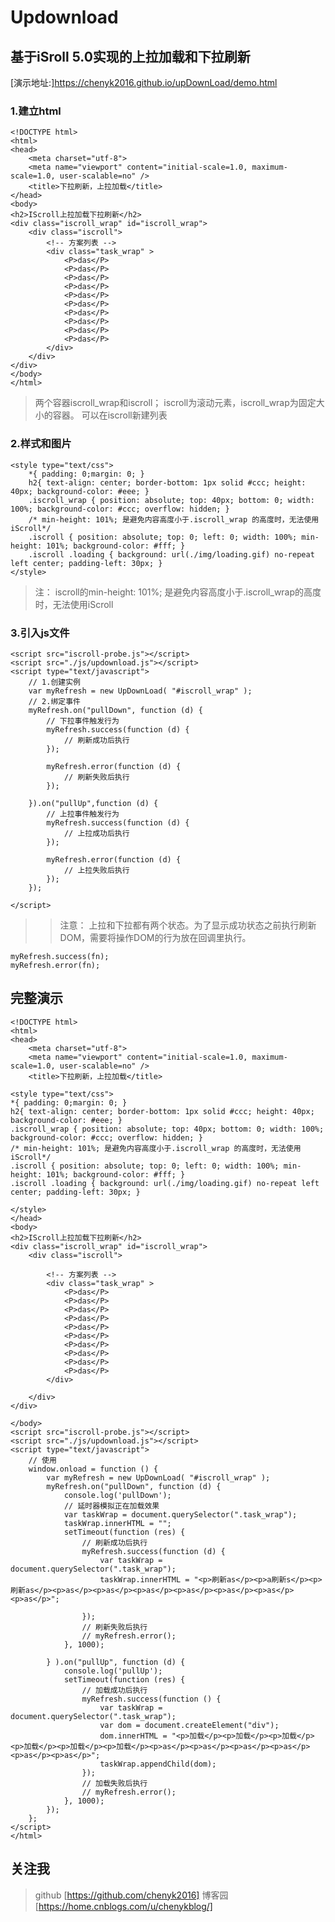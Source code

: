 # Updownload

## 基于iSroll 5.0实现的上拉加载和下拉刷新
[演示地址:]https://chenyk2016.github.io/upDownLoad/demo.html

### 1.建立html

	<!DOCTYPE html>
	<html>
	<head>
		<meta charset="utf-8">
		<meta name="viewport" content="initial-scale=1.0, maximum-scale=1.0, user-scalable=no" />
		<title>下拉刷新，上拉加载</title>
	</head>
	<body>
	<h2>IScroll上拉加载下拉刷新</h2>
	<div class="iscroll_wrap" id="iscroll_wrap">
		<div class="iscroll">
			<!-- 方案列表 -->
			<div class="task_wrap" >
				<P>das</P>
				<P>das</P>
				<P>das</P>
				<P>das</P>
				<P>das</P>
				<P>das</P>
				<P>das</P>
				<P>das</P>
				<P>das</P>
				<P>das</P>
			</div>
		</div>
	</div>
	</body>
	</html>

>两个容器iscroll_wrap和iscroll；
iscroll为滚动元素，iscroll_wrap为固定大小的容器。
可以在iscroll新建列表

### 2.样式和图片

	<style type="text/css">
		*{ padding: 0;margin: 0; }
		h2{ text-align: center; border-bottom: 1px solid #ccc; height: 40px; background-color: #eee; }
		.iscroll_wrap { position: absolute; top: 40px; bottom: 0; width: 100%; background-color: #ccc; overflow: hidden; }
		/* min-height: 101%; 是避免内容高度小于.iscroll_wrap 的高度时，无法使用iScroll*/
		.iscroll { position: absolute; top: 0; left: 0; width: 100%; min-height: 101%; background-color: #fff; }
		.iscroll .loading { background: url(./img/loading.gif) no-repeat left center; padding-left: 30px; }
	</style>

>注：
iscroll的min-height: 101%; 是避免内容高度小于.iscroll_wrap的高度时，无法使用iScroll

### 3.引入js文件

	<script src="iscroll-probe.js"></script>
	<script src="./js/updownload.js"></script>
	<script type="text/javascript">
		// 1.创建实例
		var myRefresh = new UpDownLoad( "#iscroll_wrap" );
		// 2.绑定事件 
		myRefresh.on("pullDown", function (d) {
			// 下拉事件触发行为
			myRefresh.success(function (d) {
				// 刷新成功后执行
			});

			myRefresh.error(function (d) {
				// 刷新失败后执行
			});

		}).on("pullUp",function (d) {
			// 上拉事件触发行为
			myRefresh.success(function (d) {
				// 上拉成功后执行	
			});

			myRefresh.error(function (d) {
				// 上拉失败后执行
			});
		});

	</script>


>>注意：
上拉和下拉都有两个状态。为了显示成功状态之前执行刷新DOM，需要将操作DOM的行为放在回调里执行。

	myRefresh.success(fn);
	myRefresh.error(fn);


## 完整演示

	<!DOCTYPE html>
	<html>
	<head>
		<meta charset="utf-8">
		<meta name="viewport" content="initial-scale=1.0, maximum-scale=1.0, user-scalable=no" />
		<title>下拉刷新，上拉加载</title>

	<style type="text/css">
	*{ padding: 0;margin: 0; }
	h2{ text-align: center; border-bottom: 1px solid #ccc; height: 40px; background-color: #eee; }
	.iscroll_wrap { position: absolute; top: 40px; bottom: 0; width: 100%; background-color: #ccc; overflow: hidden; }
	/* min-height: 101%; 是避免内容高度小于.iscroll_wrap 的高度时，无法使用iScroll*/
	.iscroll { position: absolute; top: 0; left: 0; width: 100%; min-height: 101%; background-color: #fff; }
	.iscroll .loading { background: url(./img/loading.gif) no-repeat left center; padding-left: 30px; }

	</style>
	</head>
	<body>
	<h2>IScroll上拉加载下拉刷新</h2>
	<div class="iscroll_wrap" id="iscroll_wrap">
		<div class="iscroll">

			<!-- 方案列表 -->
			<div class="task_wrap" >
				<P>das</P>
				<P>das</P>
				<P>das</P>
				<P>das</P>
				<P>das</P>
				<P>das</P>
				<P>das</P>
				<P>das</P>
				<P>das</P>
				<P>das</P>
			</div>

		</div>
	</div>

	</body>
	<script src="iscroll-probe.js"></script>
	<script src="./js/updownload.js"></script>
	<script type="text/javascript">
		// 使用
		window.onload = function () {
			var myRefresh = new UpDownLoad( "#iscroll_wrap" );
			myRefresh.on("pullDown", function (d) {
				console.log('pullDown');
				// 延时器模拟正在加载效果
				var taskWrap = document.querySelector(".task_wrap");
				taskWrap.innerHTML = "";
				setTimeout(function (res) {
					// 刷新成功后执行
					myRefresh.success(function (d) {
						var taskWrap = document.querySelector(".task_wrap");
						taskWrap.innerHTML = "<p>刷新as</p><p>a刷新s</p><p>刷新as</p><p>as</p><p>as</p><p>as</p><p>as</p><p>as</p><p>as</p><p>as</p>";
						
					});
					// 刷新失败后执行
					// myRefresh.error();
				}, 1000);
				
			} ).on("pullUp", function (d) {
				console.log('pullUp');
				setTimeout(function (res) {
					// 加载成功后执行
					myRefresh.success(function () {
						var taskWrap = document.querySelector(".task_wrap");
						var dom = document.createElement("div");
						dom.innerHTML = "<p>加载</p><p>加载</p><p>加载</p><p>加载</p><p>加载</p><p>加载</p><p>as</p><p>as</p><p>as</p><p>as</p><p>as</p><p>as</p>";
						taskWrap.appendChild(dom);
					});
					// 加载失败后执行
					// myRefresh.error();
				}, 1000);
			});
		};
	</script>
	</html>

## 关注我
>github [https://github.com/chenyk2016]
>博客园 [https://home.cnblogs.com/u/chenykblog/]

